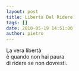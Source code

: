 ```yaml
---
layout: post
title: Libertà Del Ridere
tags: []
date: 2010-05-19 14:51:00
author: pietro
---
```

La vera libertà<br/>è quando non hai paura<br/>di ridere se non dovresti.
